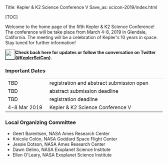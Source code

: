 Title: Kepler & K2 Science Conference V
Save_as: scicon-2019/index.html

[TOC]

Welcome to the home page of the fifth Kepler & K2 Science Conference! The
conference will be take place from March 4-8, 2019 in Glendale,
California. The meeting will be a celebration of Kepler's 10 years in
space. Stay tuned for further information!

<div>
<img border="1" src='../images/twitter.png' width="30" height="30" style="float: left;">
<b> Check back here for updates or follow the conversation on Twitter (<a
href="https://twitter.com/search?q=%23KeplerSciCon">#KeplerSciCon</a>).</b>
<div style="clear: both;"></div>
</div>

### Important Dates 

<table class="table table-striped table-hover" style="max-width:55em;">

  <tr>
    <td style="width: 9em;">TBD</td>
    <td style="width: 20em;"> registration and abstract submission open </td>
  </tr>

  <tr>
    <td style="width: 9em;">TBD</td>
    <td style="width: 20em;"> abstract submission deadline  </td>
	</tr>

  <tr>
    <td style="width: 9em;">TBD</td>
    <td style="width: 28em;"> registration deadline </td>
  </tr>

  <tr>
    <td style="width: 9em;">4-8 Mar 2019</td>
    <td style="width: 20em;"> Kepler &amp; K2 Science Conference V </td>
	</tr>
	
</table>

### Local Organizing Committee

* Geert Barentsen, NASA Ames Research Center
* Knicole Colón, NASA Goddard Space Flight Center
* Jessie Dotson, NASA Ames Research Center
* Dawn Gelino, NASA Exoplanet Science Institute
* Ellen O'Leary, NASA Exoplanet Science Institute

 
